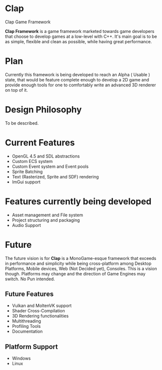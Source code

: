 # Clap
Clap Game Framework

**Clap Framework** is a game framework marketed towards game developers that choose to develop games at a low-level with C++. It's main goal is to be as simple, flexible and clean as possible, while having great performance.

# Plan

Currently this framework is being developed to reach an Alpha ( Usable ) state, that would be feature complete enough to develop a 2D game and provide enough tools for one to comfortably write an advanced 3D renderer on top of it.

# Design Philosophy

To be described.

# Current Features
* OpenGL 4.5 and SDL abstractions
* Custom ECS system
* Custom Event system and Event pools
* Sprite Batching
* Text (Rasterized, Sprite and SDF) rendering
* ImGui support

# Features currently being developed
* Asset management and File system
* Project structuring and packaging
* Audio Support

# Future

The future vision is for **Clap** is a MonoGame-esque framework that exceeds in performance and simplicity while being cross-platform among Desktop Platforms, Mobile devices, Web (Not Decided yet), Consoles. This is a vision though. Platforms may change and the direction of Game Engines may switch. No Pun intended.

## Future Features
* Vulkan and MoltenVK support
* Shader Cross-Compilation
* 3D Rendering functionalities
* Multithreading
* Profiling Tools
* Documentation

## Platform Support
* Windows
* Linux
